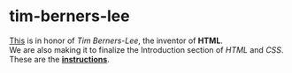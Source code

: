 # tim-berners-lee

[This](https://alexjs6.github.io/tim-berners-lee/) is in honor of *Tim Berners-Lee*, the inventor of **HTML**.  
We are also making it to finalize the Introduction section of *HTML* and *CSS*.  
These are the **[instructions](https://github.com/becodeorg/BXL-Swartz-3-21/blob/master/03-HTML-CSS/introduction/07-tim-berners-lee.adoc)**.
